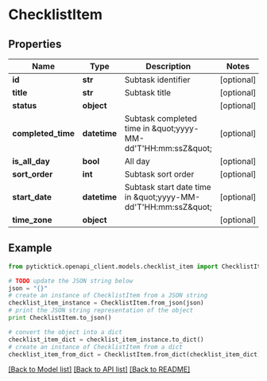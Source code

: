 # ChecklistItem


## Properties
Name | Type | Description | Notes
------------ | ------------- | ------------- | -------------
**id** | **str** | Subtask identifier | [optional] 
**title** | **str** | Subtask title | [optional] 
**status** | **object** |  | [optional] 
**completed_time** | **datetime** | Subtask completed time in \&quot;yyyy-MM-dd&#39;T&#39;HH:mm:ssZ\&quot; | [optional] 
**is_all_day** | **bool** | All day | [optional] 
**sort_order** | **int** | Subtask sort order | [optional] 
**start_date** | **datetime** | Subtask start date time in \&quot;yyyy-MM-dd&#39;T&#39;HH:mm:ssZ\&quot; | [optional] 
**time_zone** | **object** |  | [optional] 

## Example

```python
from pyticktick.openapi_client.models.checklist_item import ChecklistItem

# TODO update the JSON string below
json = "{}"
# create an instance of ChecklistItem from a JSON string
checklist_item_instance = ChecklistItem.from_json(json)
# print the JSON string representation of the object
print ChecklistItem.to_json()

# convert the object into a dict
checklist_item_dict = checklist_item_instance.to_dict()
# create an instance of ChecklistItem from a dict
checklist_item_from_dict = ChecklistItem.from_dict(checklist_item_dict)
```
[[Back to Model list]](../README.md#documentation-for-models) [[Back to API list]](../README.md#documentation-for-api-endpoints) [[Back to README]](../README.md)


